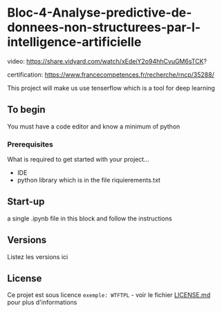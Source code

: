 # Bloc-4-Analyse-predictive-de-donnees-non-structurees-par-l-intelligence-artificielle

video: https://share.vidyard.com/watch/xEdeiY2o94hhCvuGM6sTCK?

certification: https://www.francecompetences.fr/recherche/rncp/35288/

This project will make us use tenserflow which is a tool for deep learning

## To begin

You must have a code editor and know a minimum of python

### Prerequisites

What is required to get started with your project...

- IDE
- python library which is in the file riquierements.txt

## Start-up

a single .ipynb file in this block and follow the instructions

## Versions
Listez les versions ici 


## License

Ce projet est sous licence ``exemple: WTFTPL`` - voir le fichier [LICENSE.md](LICENSE.md) pour plus d'informations



